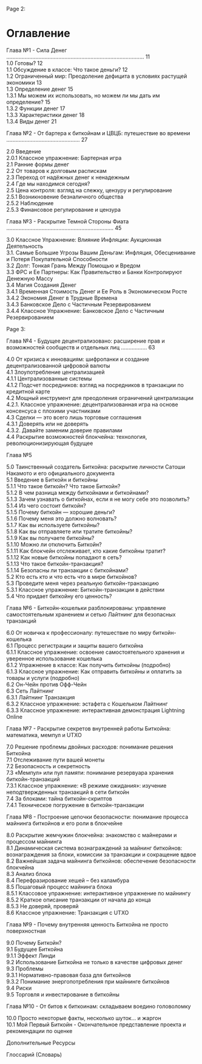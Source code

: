 Page 2:    

# Оглавление    

Глава №1 - Сила Денег ..........................................................................................  11    
  1.0 Готовы?                                                                                                     12    
  1.1 Обсуждение в классе: Что такое деньги?                                                                      12    
  1.2 Ограниченный мир: Преодоление дефицита в условиях растущей экономики                                        13    
  1.3 Определение денег                                                                                           15    
    1.3.1 Мы можем их использовать, но можем ли мы дать им определение?                                           15       
    1.3.2 Функции денег                                                                                           17    
    1.3.3 Характеристики денег                                                                                    18    
    1.3.4 Виды денег                                                                                              21      


Глава №2 - От бартера к биткойнам и ЦВЦБ: путешествие во времени ................................................ 27    

2.0 Введение       
  2.0.1 Классное упражнение: Бартерная игра         
2.1 Ранние формы денег       
2.2 От товаров к долговым распискам       
2.3 Переход от надёжных денег к ненадежным      
2.4 Где мы находимся сегодня?          
2.5 Цена контроля: взгляд на слежку, цензуру и регулирование        
  2.5.1 Возникновение безналичного общества         
  2.5.2 Наблюдение         
  2.5.3 Финансовое регулирование и цензура         


Глава №3 - Раскрытие Темной Стороны Фиата ...................................................................... 45

3.0 Классное Упражнение: Влияние Инфляции: Аукционная Деятельность      
3.1. Самые Большие Угрозы Вашим Деньгам: Инфляция, Обесценивание и Потеря Покупательной Способности     
3.2 Долг: Тонкая Грань Между Помощью и Вредом     
3.3 ФРС и Ее Партнеры: Как Правительство и Банки Контролируют Денежную Массу     
3.4 Магия Создания Денег     
  3.4.1 Временная Стоимость Денег и Ее Роль в Экономическом Росте     
  3.4.2 Экономия Денег в Трудные Времена     
  3.4.3 Банковское Дело с Частичным Резервированием     
  3.4.4 Классное Упражнение: Банковское Дело с Частичным Резервированием 


Page 3:    



Глава №4 - Будущее децентрализовано: расширение прав и возможностей сообществ и отдельных лиц ................. 63

4.0 От кризиса к инновациям: шифропанки и создание децентрализованной цифровой валюты    
4.1 Злоупотребление централизацией    
  4.1.1 Централизованные системы    
  4.1.2 Подсчет посредников: взгляд на посредников в транзакции по кредитной карте    
4.2 Мощный инструмент для преодоления ограничений централизации    
  4.2.1. Классное упражнение: децентрализованная игра на основе консенсуса с плохими участниками    
4.3 Сделки — это всего лишь торговые соглашения    
  4.3.1 Доверять или не доверять    
  4.3.2. Давайте заменим доверие правилами    
4.4 Раскрытие возможностей блокчейна: технология, революционизирующая будущее    


Глава №5

5.0 Таинственный создатель Биткойна: раскрытие личности Сатоши Накамото и его официального документа    
5.1 Введение в Биткойн и биткойны    
5.1.1 Что такое биткойн? Что такое Биткойн?    
5.1.2 В чем разница между биткойнами и биткойнами?    
5.1.3 Зачем узнавать о биткойнах, если я не могу себе это позволить?    
5.1.4 Из чего состоит биткойн?    
5.1.5 Почему биткойн — хорошие деньги?    
5.1.6 Почему меня это должно волновать?    
5.1.7 Как вы используете биткойны?    
5.1.8 Как вы отправляете или тратите биткойны?    
5.1.9 Как вы получаете биткойны?    
5.1.10 Можно ли отключить Биткойн?    
5.1.11 Как блокчейн отслеживает, кто какие биткойны тратит?    
5.1.12 Как новые биткойны попадают в сеть?    
5.1.13 Что такое биткойн-транзакция?    
5.1.14 Безопасны ли транзакции с биткойнами?    
5.2 Кто есть кто и что есть что в мире биткойнов?    
5.3 Проведите меня через реальную биткойн-транзакцию    
5.3.1 Классное упражнение: Биткойн-транзакции в действии    
5.4 Что придает биткойну его ценность?    


Глава №6 - Биткойн-кошельки разблокированы: управление самостоятельным хранением и сетью Лайтнинг для безопасных транзакций

6.0 От новичка к профессионалу: путешествие по миру биткойн-кошелька    
6.1 Процесс регистрации и защиты вашего биткойна    
  6.1.1 Классное упражнение: освоение самостоятельного хранения и уверенное использование кошелька    
  6.1.2 Упражнение в классе: Как получить биткойны (подробно)    
  6.1.3 Классное упражнение: Как отправить биткойны и оплатить за товары и услуги (подробно)    
6.2 Он-Чейн против Офф-Чейн    
6.3 Сеть Лайтнинг    
  6.3.1 Лайтнинг Транзакция    
  6.3.2 Классное упражнение: эстафета с Кошельком Лайтнинг    
  6.3.3 Классное упражнение: интерактивная демонстрация Lightning Online    


Глава №7 - Раскрытие секретов внутренней работы Биткойна: математика, мемпул и UTXO

7.0 Решение проблемы двойных расходов: понимание решения Биткойна    
7.1 Отслеживание пути вашей монеты    
7.2 Безопасность и секретность    
7.3 «Мемпул» или пул памяти: понимание резервуара хранения биткойн-транзакций    
  7.3.1 Классное упражнение: «В режиме ожидания»: изучение неподтвержденных транзакций в сети биткойн    
7.4 За блоками: тайна биткойн-скриптов    
  7.4.1 Техническое погружение в биткойн-транзакции    


Глава №8 - Построение цепочки безопасности: понимание процесса майнинга биткойнов и его роли в блокчейне

8.0 Раскрытие жемчужин блокчейна: знакомство с майнерами и процессом майнинга    
8.1 Динамическая система вознаграждений за майнинг биткойнов: вознаграждения за блоки, комиссии за транзакции и сокращение вдвое    
8.2 Важнейшая задача майнинга биткойнов: обеспечение безопасности блокчейна    
8.3 Анализ блока    
8.4 Перефразирование хешей – без каламбура    
8.5 Пошаговый процесс майнинга блока    
  8.5.1 Классовое упражнение: интерактивное упражнение по майнингу    
  8.5.2 Краткое описание транзакции от начала до конца    
  8.5.3 Не доверяй, проверяй    
8.6 Классное упражнение: Транзакция с UTXO    


Глава №9 - Почему внутренняя ценность Биткойна не просто поверхностная

9.0 Почему Биткойн?    
9.1 Будущее Биткойна    
  9.1.1 Эффект Линди    
9.2 Использование Биткойна не только в качестве цифровых денег    
9.3 Проблемы    
  9.3.1 Нормативно-правовая база для биткойнов    
  9.3.2 Понимание энергопотребления при майнинге биткойнов    
9.4 Риски    
9.5 Торговля и инвестирование в биткойны    


Глава №10 - От битов к биткоинам: складываем воедино головоломку    

10.0 Просто некоторые факты, несколько шуток… и жаргон    
10.1 Мой Первый Биткойн - Окончательное представление проекта и рекомендации по оценке    


Дополнительные Ресурсы    


Глоссарий (Словарь)







  



  

